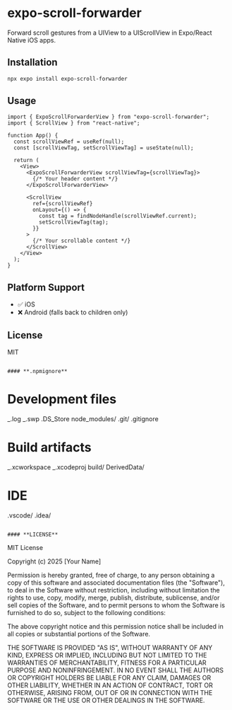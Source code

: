 # expo-scroll-forwarder

Forward scroll gestures from a UIView to a UIScrollView in Expo/React Native iOS apps.

## Installation

```bash
npx expo install expo-scroll-forwarder
```

## Usage

```tsx
import { ExpoScrollForwarderView } from "expo-scroll-forwarder";
import { ScrollView } from "react-native";

function App() {
  const scrollViewRef = useRef(null);
  const [scrollViewTag, setScrollViewTag] = useState(null);

  return (
    <View>
      <ExpoScrollForwarderView scrollViewTag={scrollViewTag}>
        {/* Your header content */}
      </ExpoScrollForwarderView>

      <ScrollView
        ref={scrollViewRef}
        onLayout={() => {
          const tag = findNodeHandle(scrollViewRef.current);
          setScrollViewTag(tag);
        }}
      >
        {/* Your scrollable content */}
      </ScrollView>
    </View>
  );
}
```

## Platform Support

- ✅ iOS
- ❌ Android (falls back to children only)

## License

MIT

```

#### **.npmignore**
```

# Development files

_.log
_.swp
.DS_Store
node_modules/
.git/
.gitignore

# Build artifacts

_.xcworkspace
_.xcodeproj
build/
DerivedData/

# IDE

.vscode/
.idea/

```

#### **LICENSE**
```

MIT License

Copyright (c) 2025 [Your Name]

Permission is hereby granted, free of charge, to any person obtaining a copy
of this software and associated documentation files (the "Software"), to deal
in the Software without restriction, including without limitation the rights
to use, copy, modify, merge, publish, distribute, sublicense, and/or sell
copies of the Software, and to permit persons to whom the Software is
furnished to do so, subject to the following conditions:

The above copyright notice and this permission notice shall be included in all
copies or substantial portions of the Software.

THE SOFTWARE IS PROVIDED "AS IS", WITHOUT WARRANTY OF ANY KIND, EXPRESS OR
IMPLIED, INCLUDING BUT NOT LIMITED TO THE WARRANTIES OF MERCHANTABILITY,
FITNESS FOR A PARTICULAR PURPOSE AND NONINFRINGEMENT. IN NO EVENT SHALL THE
AUTHORS OR COPYRIGHT HOLDERS BE LIABLE FOR ANY CLAIM, DAMAGES OR OTHER
LIABILITY, WHETHER IN AN ACTION OF CONTRACT, TORT OR OTHERWISE, ARISING FROM,
OUT OF OR IN CONNECTION WITH THE SOFTWARE OR THE USE OR OTHER DEALINGS IN THE
SOFTWARE.
